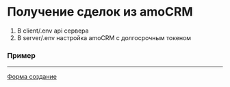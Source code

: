 # Получение сделок из amoCRM


1. В client/.env api сервера
2. В server/.env настройка amoCRM с долгосрочным токеном

### Пример
___

[Форма создание](./assets/img1.png)